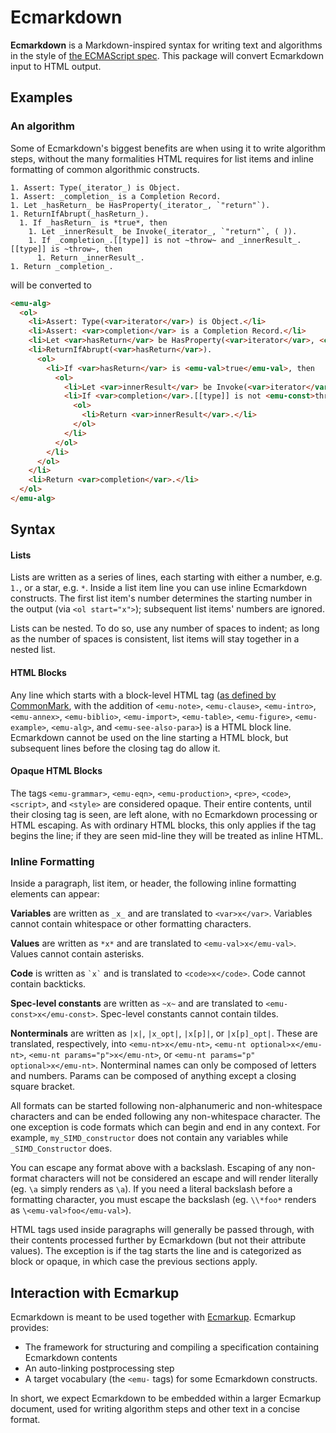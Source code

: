 # Ecmarkdown

**Ecmarkdown** is a Markdown-inspired syntax for writing text and algorithms in the style of [the ECMAScript spec](https://tc39.github.io/ecma262/). This package will convert Ecmarkdown input to HTML output.

## Examples

### An algorithm

Some of Ecmarkdown's biggest benefits are when using it to write algorithm steps, without the many formalities HTML requires for list items and inline formatting of common algorithmic constructs.

```
1. Assert: Type(_iterator_) is Object.
1. Assert: _completion_ is a Completion Record.
1. Let _hasReturn_ be HasProperty(_iterator_, `"return"`).
1. ReturnIfAbrupt(_hasReturn_).
  1. If _hasReturn_ is *true*, then
    1. Let _innerResult_ be Invoke(_iterator_, `"return"`, ( )).
    1. If _completion_.[[type]] is not ~throw~ and _innerResult_.[[type]] is ~throw~, then
      1. Return _innerResult_.
1. Return _completion_.
```

will be converted to

```html
<emu-alg>
  <ol>
    <li>Assert: Type(<var>iterator</var>) is Object.</li>
    <li>Assert: <var>completion</var> is a Completion Record.</li>
    <li>Let <var>hasReturn</var> be HasProperty(<var>iterator</var>, <code>"return"</code>).</li>
    <li>ReturnIfAbrupt(<var>hasReturn</var>).
      <ol>
        <li>If <var>hasReturn</var> is <emu-val>true</emu-val>, then
          <ol>
            <li>Let <var>innerResult</var> be Invoke(<var>iterator</var>, <code>"return"</code>, ( )).</li>
            <li>If <var>completion</var>.[[type]] is not <emu-const>throw</emu-const> and <var>innerResult</var>.[[type]] is <emu-const>throw</emu-const>, then
              <ol>
                <li>Return <var>innerResult</var>.</li>
              </ol>
            </li>
          </ol>
        </li>
      </ol>
    </li>
    <li>Return <var>completion</var>.</li>
  </ol>
</emu-alg>
```

## Syntax

#### Lists

Lists are written as a series of lines, each starting with either a number, e.g. `1.`, or a star, e.g. `*`. Inside a list item line you can use inline Ecmarkdown constructs. The first list item's number determines the starting number in the output (via `<ol start="x">`); subsequent list items' numbers are ignored.

Lists can be nested. To do so, use any number of spaces to indent; as long as the number of spaces is consistent, list items will stay together in a nested list.

#### HTML Blocks

Any line which starts with a block-level HTML tag ([as defined by CommonMark](http://spec.commonmark.org/0.22/#html-blocks), with the addition of `<emu-note>`, `<emu-clause>`, `<emu-intro>`, `<emu-annex>`, `<emu-biblio>`, `<emu-import>`, `<emu-table>`, `<emu-figure>`, `<emu-example>`, `<emu-alg>`, and `<emu-see-also-para>`) is a HTML block line. Ecmarkdown cannot be used on the line starting a HTML block, but subsequent lines before the closing tag do allow it.

#### Opaque HTML Blocks

The tags `<emu-grammar>`, `<emu-eqn>`, `<emu-production>`, `<pre>`, `<code>`, `<script>`, and `<style>` are considered opaque. Their entire contents, until their closing tag is seen, are left alone, with no Ecmarkdown processing or HTML escaping. As with ordinary HTML blocks, this only applies if the tag begins the line; if they are seen mid-line they will be treated as inline HTML.

### Inline Formatting

Inside a paragraph, list item, or header, the following inline formatting elements can appear:

**Variables** are written as `_x_` and are translated to `<var>x</var>`. Variables cannot contain whitespace or other formatting characters.

**Values** are written as `*x*` and are translated to `<emu-val>x</emu-val>`. Values cannot contain asterisks.

**Code** is written as `` `x` `` and is translated to `<code>x</code>`. Code cannot contain backticks.

**Spec-level constants** are written as `~x~` and are translated to `<emu-const>x</emu-const>`. Spec-level constants cannot contain tildes.

**Nonterminals** are written as `|x|`, `|x_opt|`, `|x[p]|`, or `|x[p]_opt|`. These are translated, respectively, into `<emu-nt>x</emu-nt>`, `<emu-nt optional>x</emu-nt>`, `<emu-nt params="p">x</emu-nt>`, or `<emu-nt params="p" optional>x</emu-nt>`. Nonterminal names can only be composed of letters and numbers. Params can be composed of anything except a closing square bracket.

All formats can be started following non-alphanumeric and non-whitespace characters and can be ended following any non-whitespace character. The one exception is code formats which can begin and end in any context.  For example, `my_SIMD_constructor` does not contain any variables while `_SIMD_Constructor` does.

You can escape any format above with a backslash. Escaping of any non-format characters will not be considered an escape and will render literally (eg. `\a` simply renders as `\a`). If you need a literal backslash before a formatting character, you must escape the backslash (eg. `\\*foo*` renders as `\<emu-val>foo</emu-val>`).

HTML tags used inside paragraphs will generally be passed through, with their contents processed further by Ecmarkdown (but not their attribute values). The exception is if the tag starts the line and is categorized as block or opaque, in which case the previous sections apply.

## Interaction with Ecmarkup

Ecmarkdown is meant to be used together with [Ecmarkup](https://github.com/bterlson/ecmarkup/). Ecmarkup provides:

* The framework for structuring and compiling a specification containing Ecmarkdown contents
* An auto-linking postprocessing step
* A target vocabulary (the `<emu-` tags) for some Ecmarkdown constructs.

In short, we expect Ecmarkdown to be embedded within a larger Ecmarkup document, used for writing algorithm steps and other text in a concise format.
